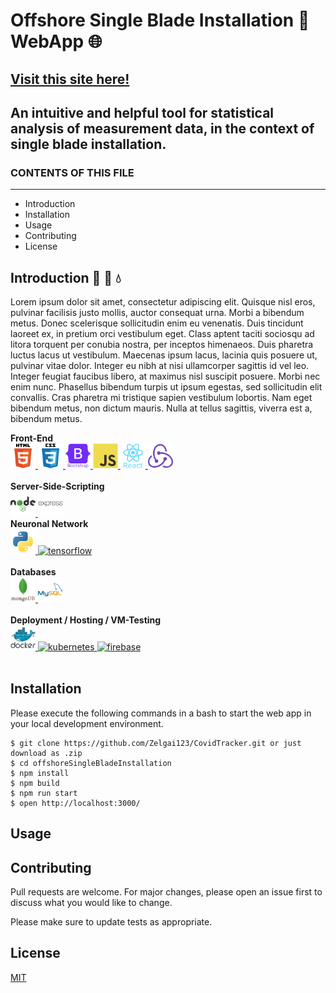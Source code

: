 # Offshore Single Blade Installation 🚢 WebApp 🌐
## <a href="https://offshoresinglebladeassembly.web.app/" target="_blank">Visit this site here!</a>
## An intuitive and helpful tool for statistical analysis of measurement data, in the context of single blade installation.

### CONTENTS OF THIS FILE
---------------------

 * Introduction
 * Installation
 * Usage
 * Contributing
 * License


## Introduction 💨 🌊 💧
Lorem ipsum dolor sit amet, consectetur adipiscing elit. Quisque nisl eros, 
pulvinar facilisis justo mollis, auctor consequat urna. Morbi a bibendum metus. 
Donec scelerisque sollicitudin enim eu venenatis. Duis tincidunt laoreet ex, 
in pretium orci vestibulum eget. Class aptent taciti sociosqu ad litora torquent
per conubia nostra, per inceptos himenaeos. Duis pharetra luctus lacus ut 
vestibulum. Maecenas ipsum lacus, lacinia quis posuere ut, pulvinar vitae dolor.
Integer eu nibh at nisi ullamcorper sagittis id vel leo. Integer feugiat 
faucibus libero, at maximus nisl suscipit posuere. Morbi nec enim nunc. 
Phasellus bibendum turpis ut ipsum egestas, sed sollicitudin elit convallis. 
Cras pharetra mi tristique sapien vestibulum lobortis. Nam eget bibendum metus, 
non dictum mauris. Nulla at tellus sagittis, viverra est a, bibendum metus.  

<p align="left">
<b>Front-End</b>
 <br>
<a href="https://www.w3.org/html/" target="_blank"> <img src="https://raw.githubusercontent.com/devicons/devicon/master/icons/html5/html5-original-wordmark.svg" alt="html5" width="40" height="40"/> </a>
<a href="https://www.w3schools.com/css/" target="_blank"> <img src="https://raw.githubusercontent.com/devicons/devicon/master/icons/css3/css3-original-wordmark.svg" alt="css3" width="40" height="40"/> </a>
<a href="https://getbootstrap.com" target="_blank"> <img src="https://raw.githubusercontent.com/devicons/devicon/master/icons/bootstrap/bootstrap-plain-wordmark.svg" alt="bootstrap" width="40" height="40"/> </a>      
<a href="https://developer.mozilla.org/en-US/docs/Web/JavaScript" target="_blank"> <img src="https://raw.githubusercontent.com/devicons/devicon/master/icons/javascript/javascript-original.svg" alt="javascript" width="40" height="40"/> </a>
<a href="https://reactjs.org/" target="_blank"> <img src="https://raw.githubusercontent.com/devicons/devicon/master/icons/react/react-original-wordmark.svg" alt="react" width="40" height="40"/> </a> 
<a href="https://redux.js.org" target="_blank"> <img src="https://raw.githubusercontent.com/devicons/devicon/master/icons/redux/redux-original.svg" alt="redux" width="40" height="40"/> </a>
<br>
 <br>
<b>Server-Side-Scripting</b>
 <br>
<a href="https://nodejs.org" target="_blank"> <img src="https://raw.githubusercontent.com/devicons/devicon/master/icons/nodejs/nodejs-original-wordmark.svg" alt="nodejs" width="40" height="40"/> </a>
<a href="https://expressjs.com" target="_blank"> <img src="https://raw.githubusercontent.com/devicons/devicon/master/icons/express/express-original-wordmark.svg" alt="express" width="40" height="40"/> </a>
<br>
<b>Neuronal Network</b>
 <br>
<a href="https://www.python.org" target="_blank"> <img src="https://raw.githubusercontent.com/devicons/devicon/master/icons/python/python-original.svg" alt="python" width="40" height="40"/> </a>
<a href="https://www.tensorflow.org" target="_blank"> <img src="https://www.vectorlogo.zone/logos/tensorflow/tensorflow-icon.svg" alt="tensorflow" width="40" height="40"/> </a>
<br>
 <br>
<b>Databases</b>
 <br>
<a href="https://www.mongodb.com/" target="_blank"> <img src="https://raw.githubusercontent.com/devicons/devicon/master/icons/mongodb/mongodb-original-wordmark.svg" alt="mongodb" width="40" height="40"/> </a> 
<a href="https://www.mysql.com/" target="_blank"> <img src="https://raw.githubusercontent.com/devicons/devicon/master/icons/mysql/mysql-original-wordmark.svg" alt="mysql" width="40" height="40"/> </a>
<br>
 <br>
<b>Deployment / Hosting / VM-Testing</b>
 <br>
<a href="https://www.docker.com/" target="_blank"> <img src="https://raw.githubusercontent.com/devicons/devicon/master/icons/docker/docker-original-wordmark.svg" alt="docker" width="40" height="40"/> </a> 
<a href="https://kubernetes.io" target="_blank"> <img src="https://www.vectorlogo.zone/logos/kubernetes/kubernetes-icon.svg" alt="kubernetes" width="40" height="40"/> </a> 
<a href="https://firebase.google.com/" target="_blank"> <img src="https://www.vectorlogo.zone/logos/firebase/firebase-icon.svg" alt="firebase" width="40" height="40"/> </a> 

<br>
<br>


## Installation
Please execute the following commands in a bash to start the web app in your local development environment.

```
$ git clone https://github.com/Zelgai123/CovidTracker.git or just download as .zip
$ cd offshoreSingleBladeInstallation
$ npm install
$ npm build
$ npm run start
$ open http://localhost:3000/ 
```


## Usage


## Contributing
Pull requests are welcome. For major changes, please open an issue first to discuss what you would like to change.

Please make sure to update tests as appropriate.

## License
[MIT](https://choosealicense.com/licenses/mit/)
